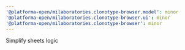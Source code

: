 ```yaml
---
'@platforma-open/milaboratories.clonotype-browser.model': minor
'@platforma-open/milaboratories.clonotype-browser.ui': minor
'@platforma-open/milaboratories.clonotype-browser': minor
---
```


Simplify sheets logic
